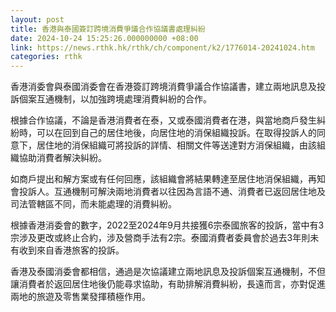 ```yaml
---
layout: post
title: 香港與泰國簽訂跨境消費爭議合作協議書處理糾紛
date: 2024-10-24 15:25:26.000000000 +08:00
link: https://news.rthk.hk/rthk/ch/component/k2/1776014-20241024.htm
categories: rthk
---
```


香港消委會與泰國消委會在香港簽訂跨境消費爭議合作協議書，建立兩地訊息及投訴個案互通機制，以加強跨境處理消費糾紛的合作。

根據合作協議，不論是香港消費者在泰，又或泰國消費者在港，與當地商戶發生糾紛時，可以在回到自己的居住地後，向居住地的消保組織投訴。在取得投訴人的同意下，居住地的消保組織可將投訴的詳情、相關文件等送達對方消保組織，由該組織協助消費者解決糾紛。

如商戶提出和解方案或有任何回應，該組織會將結果轉達至居住地消保組織，再知會投訴人。互通機制可解決兩地消費者以往因為言語不通、消費者已返回居住地及司法管轄區不同，而未能處理的消費糾紛。

根據香港消委會的數字，2022至2024年9月共接獲6宗泰國旅客的投訴，當中有3宗涉及更改或終止合約，涉及營商手法有2宗。泰國消費者委員會於過去3年則未有收到來自香港旅客的投訴。

香港及泰國消委會都相信，通過是次協議建立兩地訊息及投訴個案互通機制，不但讓消費者於返回居住地後仍能尋求協助，有助排解消費糾紛，長遠而言，亦對促進兩地的旅遊及零售業發揮積極作用。
